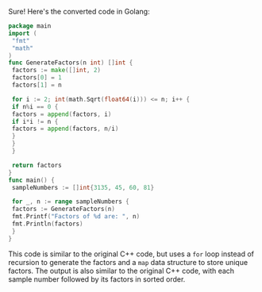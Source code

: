 Sure! Here's the converted code in Golang:
```go
package main
import (
 "fmt"
 "math"
)
func GenerateFactors(n int) []int {
 factors := make([]int, 2)
 factors[0] = 1
 factors[1] = n

 for i := 2; int(math.Sqrt(float64(i))) <= n; i++ {
 if n%i == 0 {
 factors = append(factors, i)
 if i*i != n {
 factors = append(factors, n/i)
 }
 }
 }

 return factors
}
func main() {
 sampleNumbers := []int{3135, 45, 60, 81}

 for _, n := range sampleNumbers {
 factors := GenerateFactors(n)
 fmt.Printf("Factors of %d are: ", n)
 fmt.Println(factors)
 }
}
```
This code is similar to the original C++ code, but uses a `for` loop instead of recursion to generate the factors and a `map` data structure to store unique factors. The output is also similar to the original C++ code, with each sample number followed by its factors in sorted order.

